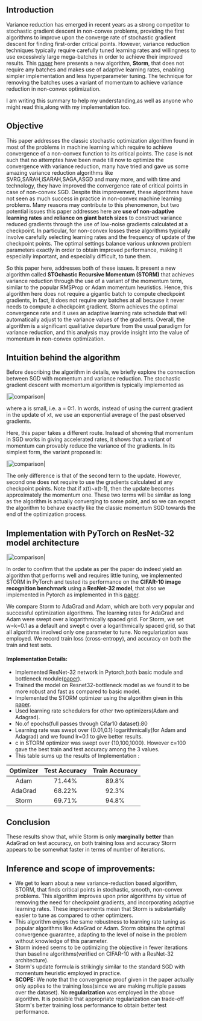 ## Introduction 

Variance reduction has emerged in recent years as a strong competitor to stochastic gradient descent in non-convex problems, providing the first algorithms to improve upon the converge rate of stochastic gradient descent for finding first-order critical points. However, variance reduction techniques typically require carefully tuned learning rates and willingness to use excessively large mega-batches in order to achieve their improved results. This [paper](https://arxiv.org/abs/1905.10018) here presents a new algorithm, **Storm**, that does not require any batches and makes use of adaptive learning rates, enabling simpler implementation and less hyperparameter tuning. The technique for removing the batches uses a variant of momentum to achieve variance reduction in non-convex optimization. 

I am writing this summary to help my understanding,as well as anyone who might read this,along with my implementation too.

## Objective

This paper addresses the classic stochastic optimization algorithm found in most of the problems in machine learning which require to achieve convergence of a non-convex function to its critical points. The case is not such that no attemptes have been made till now to optimize the convergence with variance reduction, many have tried and gave us some amazing variance reduction algorithms like SVRG,SARAH,iSARAH,SAGA,ASGD and many more, and with time and technology, they have improved the convergence rate of critical points in case of non-convex SGD. Despite this improvement, these algorithms have not seen as much success in practice in non-convex machine learning problems. Many reasons may contribute to this phenomenon, but two potential issues this paper addresses here are **use of non-adaptive learning rates** and **reliance on giant batch sizes** to construct variance reduced gradients through the use of low-noise gradients calculated at a checkpoint. In particular, for non-convex losses these algorithms typically involve carefully selecting learning rates and the frequency of update of the checkpoint points. The optimal settings balance various unknown problem parameters exactly in order to obtain improved performance, making it especially important, and especially difficult, to tune them.

So this paper here, addresses both of these issues. It present a new algorithm called **STOchastic Recursive Momentum (STORM)** that achieves variance reduction through the use of a variant of the momentum term, similar to the popular RMSProp or Adam momentum heuristics. Hence, this algorithm here does not require a gigantic batch to compute checkpoint gradients, in fact, it does not require any batches at all because it never needs to compute a checkpoint gradient. Storm achieves the optimal convergence rate and it uses an adaptive learning rate schedule that will automatically adjust to the variance values of the gradients. Overall, the algorithm is a significant qualitative departure from the usual paradigm for variance reduction, and this analysis may provide insight into the value of momentum in non-convex optimization. 

## Intuition behind the algorithm

Before describing the algorithm in details, we briefly explore the connection between SGD with momentum and variance reduction.
The stochastic gradient descent with momentum algorithm is typically implemented as

|![comparison](file:///C:/Users/Darshan%20Khandelwal/OneDrive/Desktop/SGD%20with%20Momentum.png)|

where a is small, i.e. a = 0:1. In words, instead of using the current gradient in the update of xt, we use an exponential average of the past observed gradients.

Here, this paper takes a different route. Instead of showing that momentum in SGD works in giving accelerated rates, it shows that a variant of momentum can provably reduce the variance of the gradients. In its simplest form, the variant proposed is:

|![comparison](file:///C:/Users/Darshan%20Khandelwal/OneDrive/Desktop/SGD%20with%20updated%20Momentum.png)|

The only difference is that of the second term to the update. However, second one does not require to use the gradients calculated at any checkpoint points. Note that if x(t)~x(t-1), then the update becomes approximately the momentum one. These two terms will be similar as long as the algorithm is actually converging to some point, and so we can expect the algorithm to behave exactly like the classic momentum SGD towards the end of the optimization process.

## Implementation with PyTorch on ResNet-32 model architecture

|![comparison](file:///C:/Users/Darshan%20Khandelwal/OneDrive/Desktop/Experiments.png)|

In order to confirm that the update as per the paper do indeed yield an algorithm that performs well and requires little tuning, we implemented STORM in PyTorch and tested its performance on the **CIFAR-10 image recognition benchmark** using a **ResNet-32 model**, that also we implemented in Pytorch as implemented in this [paper](https://arxiv.org/abs/1512.03385).

We compare Storm to AdaGrad and Adam, which are both very popular and successful optimization algorithms. The learning rates for AdaGrad and Adam were swept over a logarithmically spaced grid. For Storm, we set w=k=0.1 as a default and swept c over a logarithmically spaced grid, so that all algorithms involved only one parameter to tune. No regularization was employed. We record train loss (cross-entropy),
and accuracy on both the train and test sets.

#### Implementation Details:

- Implemented ResNet-32 network in Pytorch,both basic module and bottleneck module([paper](https://arxiv.org/abs/1512.03385)).
- Trained the model on Resnet32-bottleneck model as we found it to be more robust and fast as compared to basic model. 
- Implemented the STORM optimizer using the algorithm given in this [paper](https://arxiv.org/abs/1905.10018).
- Used learning rate schedulers for other two optimizers(Adam and Adagrad).
- No.of epochs(full passes through Cifar10 dataset):80
- Learning rate was swept over {0.01,0.1} logarithmically(for Adam and Adagrad) and we found lr=0.1 to give better results.
- c in STORM optimizer was swept over {10,100,1000}. However c=100 gave the best train and test accuracy among the 3 values.
- This table sums up the results of Implementation :

| Optimizer | Test Accuracy | Train Accuracy |
|:----------:|:-------------:|:--------------:|
|    Adam   |     71.44%    |       89.8%    |
| AdaGrad |    68.22%    |       92.3%      |
|    Storm   |     69.71%    |       94.8%     |

## Conclusion

These results show that, while Storm is only **marginally better** than AdaGrad on test accuracy, on both training loss and accuracy Storm appears to be somewhat faster in terms of number of iterations.

## Inference and scope of improvements:
- We get to learn about a new variance-reduction based algorithm, STORM, that finds critical points in stochastic, smooth, non-convex problems. This algorithm improves upon prior algorithms by virtue of removing the need for checkpoint gradients, and incorporating adaptive learning rates. These improvements mean that Storm is substantially easier to tune as compared to other optimizers.
- This algorithm enjoys the same robustness to learning rate tuning as popular algorithms like AdaGrad or Adam. Storm obtains the optimal convergence guarantee, adapting to the level of noise in the problem without knowledge of this parameter. 
- Storm indeed seems to be optimizing the objective in fewer iterations than baseline algorithms(verified on CIFAR-10 with a ResNet-32 architecture).
- Storm's update formula is strikingly similar to the standard SGD with momentum heuristic employed in practice.
- **SCOPE:** We note that the convergence proof given in the paper actually only applies to the training loss(since we are making multiple passes over the dataset). No **regularization** was employed in the above algorithm. It is possible that appropriate regularization can trade-off Storm's better training loss performance to obtain better test performance.


